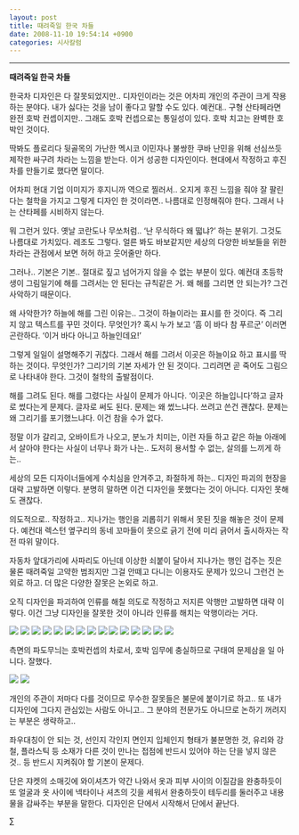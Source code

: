 ```yaml
---
layout: post
title: 때려죽일 한국 차들
date: 2008-11-10 19:54:14 +0900
categories: 시사칼럼
---
```

****

**때려죽일 한국 차들**

한국차 디자인은 다 잘못되었지만.. 디자인이라는 것은 어차피 개인의 주관이 크게 작용하는 분야다. 내가 싫다는 것을 남이 좋다고 말할 수도 있다. 예컨대.. 구형 산타페라면 완전 호박 컨셉이지만.. 그래도 호박 컨셉으로는 통일성이 있다. 호박 치고는 완벽한 호박인 것이다. 

딱봐도 플로리다 뒷골목의 가난한 멕시코 이민자나 불쌍한 쿠바 난민을 위해 선심쓰듯 제작한 싸구려 차라는 느낌을 받는다. 이거 성공한 디자인이다. 현대에서 작정하고 후진 차를 만들기로 했다면 말이다. 

어차피 현대 기업 이미지가 후지니까 역으로 찔러서.. 오지게 후진 느낌을 줘야 잘 팔린다는 철학을 가지고 그렇게 디자인 한 것이라면.. 나름대로 인정해줘야 한다. 그래서 나는 산타페를 시비하지 않는다. 

뭐 그런거 있다. 옛날 코란도나 무쏘처럼.. ‘난 무식하다 왜 떫냐?’ 하는 분위기. 그것도 나름대로 가치있다. 레조도 그렇다. 얼른 봐도 바보같지만 세상의 다양한 바보들을 위한 차라는 관점에서 보면 허허 하고 웃어줄만 하다. 

그러나.. 기본은 기본.. 절대로 짚고 넘어가지 않을 수 없는 부분이 있다. 예컨대 초등학생이 그림일기에 해를 그려서는 안 된다는 규칙같은 거. 왜 해를 그리면 안 되는가? 그건 사악하기 때문이다. 

왜 사악한가? 하늘에 해를 그린 이유는.. 그것이 하늘이라는 표시를 한 것이다. 즉 그리지 않고 텍스트를 꾸민 것이다. 무엇인가? 혹시 누가 보고 ‘흠 이 바다 참 푸르군’ 이러면 곤란하다. ‘이거 바다 아니고 하늘인데요!’ 

그렇게 일일이 설명해주기 귀찮다. 그래서 해를 그려서 이곳은 하늘이요 하고 표시를 딱 하는 것이다. 무엇인가? 그리기의 기본 자세가 안 된 것이다. 그리려면 곧 죽어도 그림으로 나타내야 한다. 그것이 철학의 출발점이다.

해를 그려도 된다. 해를 그렸다는 사실이 문제가 아니다. ‘이곳은 하늘입니다’하고 글자로 썼다는게 문제다. 글자로 써도 된다. 문제는 왜 썼느냐다. 쓰려고 쓴건 괜찮다. 문제는 왜 그리기를 포기했느냐다. 이건 참을 수가 없다.

정말 이가 갈리고, 오바이트가 나오고, 분노가 치미는, 이런 자들 하고 같은 하늘 아래에서 살아야 한다는 사실이 너무나 화가 나는.. 도저히 용서할 수 없는, 살의를 느끼게 하는.. 

세상의 모든 디자이너들에게 수치심을 안겨주고, 좌절하게 하는.. 디자인 파괴의 현장을 대략 고발하면 이렇다. 분명히 말하면 이건 디자인을 못했다는 것이 아니다. 디자인 못해도 괜찮다. 

의도적으로.. 작정하고.. 지나가는 행인을 괴롭히기 위해서 못된 짓을 해놓은 것이 문제다. 예컨대 렉스턴 옆구리의 동네 꼬마들이 못으로 긁기 전에 미리 긁어서 출시하자는 작전 따위 말이다. 

자동차 앞대가리에 사파리도 아닌데 이상한 쇠붙이 달아서 지나가는 행인 겁주는 짓은 물론 때려죽일 고약한 범죄지만 그걸 안떼고 다니는 이용자도 문제가 있으니 그런건 논외로 하고. 더 많은 다양한 잘못은 논외로 하고.

오직 디자인을 파괴하여 인류를 해칠 의도로 작정하고 저지른 악행만 고발하면 대략 이렇다. 이건 그냥 디자인을 잘못한 것이 아니라 인류를 해치는 악행이라는 거다. 

<img src="http://drkimz.com/technote2/board/mj/upimg/1226313428.jpg" border="0" />



<img src="http://drkimz.com/technote2/board/mj/upimg/1226317332.JPG" border="0" />





<img src="http://drkimz.com/technote2/board/mj/upimg/1226313186.JPG" border="0" />

<img src="http://drkimz.com/technote2/board/mj/upimg/1226317325.JPG" border="0" />





<img src="http://drkimz.com/technote2/board/mj/upimg/1226313159.jpg" border="0" />



<img src="http://drkimz.com/technote2/board/mj/upimg/1226317357.JPG" border="0" />



<img src="http://drkimz.com/technote2/board/mj/upimg/1226318015.jpg" border="0" />



<img src="http://drkimz.com/technote2/board/mj/upimg/1226313074.jpg" border="0" />



<img src="http://drkimz.com/technote2/board/mj/upimg/1226313065.JPG" border="0" />





<img src="http://drkimz.com/technote2/board/mj/upimg/1226318224.jpg" border="0" />

<img src="http://drkimz.com/technote2/board/mj/upimg/1226317374.jpg" border="0" />



<img src="http://drkimz.com/technote2/board/mj/upimg/1226313054.JPG" border="0" />





<img src="http://drkimz.com/technote2/board/mj/upimg/1226313013.jpg" border="0" />

<img src="http://drkimz.com/technote2/board/mj/upimg/1226313020.JPG" border="0" />



<img src="http://drkimz.com/technote2/board/mj/upimg/1226313032.jpg" border="0" />

측면의 파도무늬는 호박컨셉의 차로서, 호박 임무에 충실하므로 구태여 문제삼을 일 아니다. 잘했다.



<img src="http://drkimz.com/technote2/board/mj/upimg/1226317347.JPG" border="0" />



<img src="http://drkimz.com/technote2/board/mj/upimg/1226317339.JPG" border="0" />



개인의 주관이 저마다 다를 것이므로 무수한 잘못들은 불문에 붙이기로 하고.. 또 내가 디자인에 그다지 관심있는 사람도 아니고.. 그 분야의 전문가도 아니므로 논하기 꺼려지는 부분은 생략하고.. 

좌우대칭이 안 되는 것, 선인지 각인지 면인지 입체인지 형태가 불분명한 것, 유리와 강철, 플라스틱 등 소재가 다른 것이 만나는 접점에 반드시 있어야 하는 단을 넣지 않은 것.. 등 반드시 지켜줘야 할 기본이 문제다. 

단은 쟈켓의 소매깃에 와이셔츠가 약간 나와서 옷과 피부 사이의 이질감을 완충하듯이 또 얼굴과 옷 사이에 넥타이나 셔츠의 깃을 세워서 완충하듯이 테두리를 둘러주고 내용물을 감싸주는 부분을 말한다. 디자인은 단에서 시작해서 단에서 끝난다. 





∑